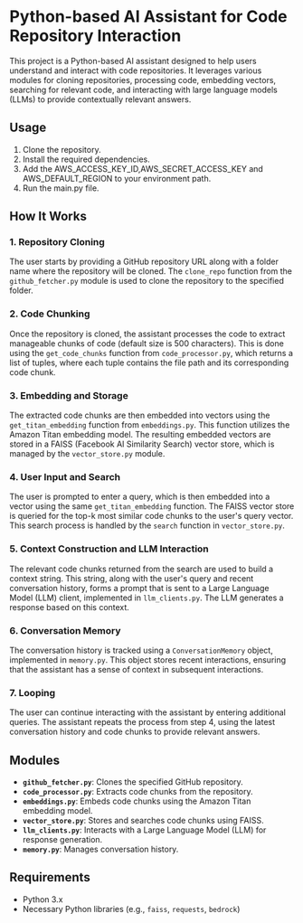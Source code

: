 # Python-based AI Assistant for Code Repository Interaction

This project is a Python-based AI assistant designed to help users understand and interact with code repositories. It leverages various modules for cloning repositories, processing code, embedding vectors, searching for relevant code, and interacting with large language models (LLMs) to provide contextually relevant answers.

## Usage
1. Clone the repository.
2. Install the required dependencies.
3. Add the AWS_ACCESS_KEY_ID,AWS_SECRET_ACCESS_KEY and AWS_DEFAULT_REGION to your environment path.
4. Run the main.py file.

## How It Works

### 1. **Repository Cloning**
The user starts by providing a GitHub repository URL along with a folder name where the repository will be cloned. The `clone_repo` function from the `github_fetcher.py` module is used to clone the repository to the specified folder.

### 2. **Code Chunking**
Once the repository is cloned, the assistant processes the code to extract manageable chunks of code (default size is 500 characters). This is done using the `get_code_chunks` function from `code_processor.py`, which returns a list of tuples, where each tuple contains the file path and its corresponding code chunk.

### 3. **Embedding and Storage**
The extracted code chunks are then embedded into vectors using the `get_titan_embedding` function from `embeddings.py`. This function utilizes the Amazon Titan embedding model. The resulting embedded vectors are stored in a FAISS (Facebook AI Similarity Search) vector store, which is managed by the `vector_store.py` module.

### 4. **User Input and Search**
The user is prompted to enter a query, which is then embedded into a vector using the same `get_titan_embedding` function. The FAISS vector store is queried for the top-k most similar code chunks to the user's query vector. This search process is handled by the `search` function in `vector_store.py`.

### 5. **Context Construction and LLM Interaction**
The relevant code chunks returned from the search are used to build a context string. This string, along with the user's query and recent conversation history, forms a prompt that is sent to a Large Language Model (LLM) client, implemented in `llm_clients.py`. The LLM generates a response based on this context.

### 6. **Conversation Memory**
The conversation history is tracked using a `ConversationMemory` object, implemented in `memory.py`. This object stores recent interactions, ensuring that the assistant has a sense of context in subsequent interactions.

### 7. **Looping**
The user can continue interacting with the assistant by entering additional queries. The assistant repeats the process from step 4, using the latest conversation history and code chunks to provide relevant answers.

## Modules

- **`github_fetcher.py`**: Clones the specified GitHub repository.
- **`code_processor.py`**: Extracts code chunks from the repository.
- **`embeddings.py`**: Embeds code chunks using the Amazon Titan embedding model.
- **`vector_store.py`**: Stores and searches code chunks using FAISS.
- **`llm_clients.py`**: Interacts with a Large Language Model (LLM) for response generation.
- **`memory.py`**: Manages conversation history.

## Requirements
- Python 3.x
- Necessary Python libraries (e.g., `faiss`, `requests`, `bedrock`)



